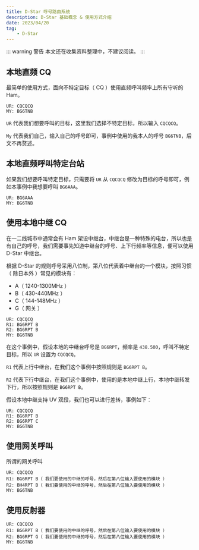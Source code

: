 ```yaml
---
title: D-Star 呼号路由系统
description: D-Star 基础概念 & 使用方式介绍
date: 2023/04/20
tag:
    - D-Star
---
```


::: warning 警告
本文还在收集资料整理中，不建议阅读。
:::

## 本地直频 CQ

最简单的使用方式，面向不特定目标（ CQ ）使用直频呼叫频率上所有守听的 Ham。

```
UR: CQCQCQ
MY: BG6TNB
```

``UR`` 代表我们想要呼叫的目标，这里我们选择不特定目标，所以输入 ``CQCQCQ``。

``My`` 代表我们自己，输入自己的呼号即可，事例中使用的我本人的呼号 ``BG6TNB``，后文不再赘述。

## 本地直频呼叫特定台站

如果我们想要呼叫特定目标，只需要将 ``UR`` 从 ``CQCQCQ`` 修改为目标的呼号即可，例如本事例中我想要呼叫 ``BG6AAA``。

```
UR: BG6AAA
MY: BG6TNB
```

## 使用本地中继 CQ

在一二线城市中通常会有 Ham 架设中继台，中继台是一种特殊的电台，所以也是有自己的呼号，我们需要事先知道中继台的呼号、上下行频率等信息，便可以使用 D-Star 中继台。

根据 D-Star 的规则呼号采用八位制，第八位代表着中继台的一个模块，按照习惯（ 除日本外 ）常见的模块有：

- A（ 1240-1300MHz ）
- B（ 430-440MHz ）
- C（ 144-148MHz ）
- G（ 网关 ）

```
UR: CQCQCQ
R1: BG6RPT B
R2: BG6RPT B
MY: BG6TNB
```

在这个事例中，假设本地的中继台呼号是 ``BG6RPT``，频率是 ``438.500``，呼叫不特定目标，所以 ``UR`` 设置为 ``CQCQCQ``。

``R1`` 代表上行中继台，在我们这个事例中按照规则是 ``BG6RPT B``。

``R2`` 代表下行中继台，在我们这个事例中，使用的是本地中继上行，本地中继转发下行，所以按照规则是 ``BG6RPT B``。

假设本地中继支持 UV 双段，我们也可以进行差转，事例如下：

```
UR: CQCQCQ
R1: BG6RPT B
R2: BG6RPT C
MY: BG6TNB
```

## 使用网关呼叫

所谓的网关呼叫

```
UR: CQCQCQ
R1: BG6RPT B（ 我们要使用的中继的呼号，然后在第八位输入要使用的模块 ）
R2: BH4RPT B（ 我们要使用的中继的呼号，然后在第八位输入要使用的模块 ）
MY: BG6TNB
```

## 使用反射器

```
UR: CQCQCQ
R1: BG6RPT B（ 我们要使用的中继的呼号，然后在第八位输入要使用的模块 ）
R2: BG6RPT G（ 我们要使用的中继的呼号，然后在第八位输入要使用的模块 ）
MY: BG6TNB
```
